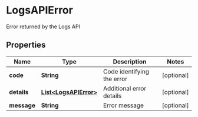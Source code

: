 

# LogsAPIError

Error returned by the Logs API

## Properties

Name | Type | Description | Notes
------------ | ------------- | ------------- | -------------
**code** | **String** | Code identifying the error |  [optional]
**details** | [**List&lt;LogsAPIError&gt;**](LogsAPIError.md) | Additional error details |  [optional]
**message** | **String** | Error message |  [optional]



